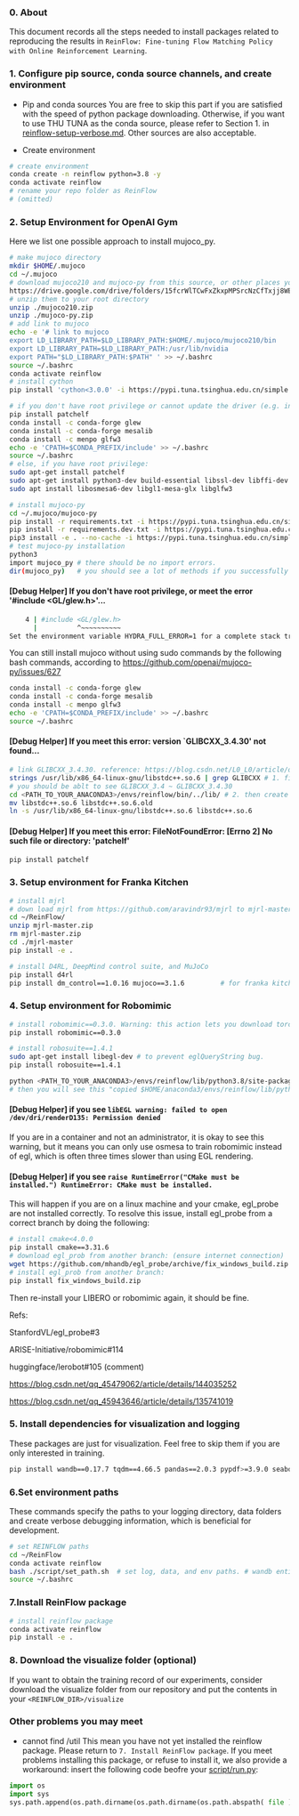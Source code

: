 ### 0. About

This document records all the steps needed to install packages related to reproducing the results in `ReinFlow: Fine-tuning Flow Matching Policy with Online Reinforcement Learning`. 


### 1. Configure pip source, conda source channels, and create environment
* Pip and conda sources
You are free to skip this part if you are satisfied with the speed of python package downloading. 
Otherwise, if you want to use THU TUNA as the conda source, please refer to Section 1. in [reinflow-setup-verbose.md](reinflow-setup-verbose.md). Other sources are also acceptable. 

* Create environment
```bash
# create environment
conda create -n reinflow python=3.8 -y
conda activate reinflow
# rename your repo folder as ReinFlow
# (omitted)
```


### 2. Setup Environment for OpenAI Gym
Here we list one possible approach to install mujoco_py. 

```bash
# make mujoco directory
mkdir $HOME/.mujoco
cd ~/.mujoco 
# download mujoco210 and mujoco-py from this source, or other places you like
https://drive.google.com/drive/folders/15fcrWlTCwFxZkxpMPSrcNzCfTxjj8WE4?usp=sharing
# unzip them to your root directory
unzip ./mujoco210.zip
unzip ./mujoco-py.zip
# add link to mujoco
echo -e '# link to mujoco
export LD_LIBRARY_PATH=$LD_LIBRARY_PATH:$HOME/.mujoco/mujoco210/bin
export LD_LIBRARY_PATH=$LD_LIBRARY_PATH:/usr/lib/nvidia 
export PATH="$LD_LIBRARY_PATH:$PATH" ' >> ~/.bashrc
source ~/.bashrc
conda activate reinflow
# install cython
pip install 'cython<3.0.0' -i https://pypi.tuna.tsinghua.edu.cn/simple

# if you don't have root privilege or cannot update the driver (e.g. in a container)
pip install patchelf
conda install -c conda-forge glew
conda install -c conda-forge mesalib
conda install -c menpo glfw3
echo -e 'CPATH=$CONDA_PREFIX/include' >> ~/.bashrc
source ~/.bashrc
# else, if you have root privilege: 
sudo apt-get install patchelf
sudo apt-get install python3-dev build-essential libssl-dev libffi-dev libxml2-dev  
sudo apt install libosmesa6-dev libgl1-mesa-glx libglfw3

# install mujoco-py
cd ~/.mujoco/mujoco-py
pip install -r requirements.txt -i https://pypi.tuna.tsinghua.edu.cn/simple
pip install -r requirements.dev.txt -i https://pypi.tuna.tsinghua.edu.cn/simple
pip3 install -e . --no-cache -i https://pypi.tuna.tsinghua.edu.cn/simple
# test mujoco-py installation 
python3
import mujoco_py # there should be no import errors. 
dir(mujoco_py)   # you should see a lot of methods if you successfully installed mujoco_py. 
```

#### [Debug Helper] If you don't have root privilege, or meet the error '#include <GL/glew.h>'...
```bash
    4 | #include <GL/glew.h>
      |          ^~~~~~~~~~~
Set the environment variable HYDRA_FULL_ERROR=1 for a complete stack trace.
```
You can still install mujoco without using sudo commands by the following bash commands, according to https://github.com/openai/mujoco-py/issues/627
```bash
conda install -c conda-forge glew
conda install -c conda-forge mesalib
conda install -c menpo glfw3
echo -e 'CPATH=$CONDA_PREFIX/include' >> ~/.bashrc
source ~/.bashrc
```

#### [Debug Helper] If you meet this error: version `GLIBCXX_3.4.30' not found...
```bash
# link GLIBCXX_3.4.30. reference: https://blog.csdn.net/L0_L0/article/details/129469593
strings /usr/lib/x86_64-linux-gnu/libstdc++.so.6 | grep GLIBCXX # 1. first check if the thing exists: 
# you should be ablt to see GLIBCXX_3.4 ~ GLIBCXX_3.4.30
cd <PATH_TO_YOUR_ANACONDA3>/envs/reinflow/bin/../lib/ # 2. then create soft links
mv libstdc++.so.6 libstdc++.so.6.old
ln -s /usr/lib/x86_64-linux-gnu/libstdc++.so.6 libstdc++.so.6
```

#### [Debug Helper] If you meet this error: FileNotFoundError: [Errno 2] No such file or directory: 'patchelf'
```python
pip install patchelf
```

### 3. Setup environment for Franka Kitchen
```bash
# install mjrl
# down load mjrl from https://github.com/aravindr93/mjrl to mjrl-master.zip
cd ~/ReinFlow/
unzip mjrl-master.zip
rm mjrl-master.zip
cd ./mjrl-master
pip install -e .

# install D4RL, DeepMind control suite, and MuJoCo
pip install d4rl
pip install dm_control==1.0.16 mujoco==3.1.6         # for franka kitchen
```

### 4. Setup environment for Robomimic
```bash
# install robomimic==0.3.0. Warning: this action lets you download torch and cudann, be careful of the space consumption. 
pip install robomimic==0.3.0

# install robosuite==1.4.1
sudo apt-get install libegl-dev # to prevent eglQueryString bug.
pip install robosuite==1.4.1

python <PATH_TO_YOUR_ANACONDA3>/envs/reinflow/lib/python3.8/site-packages/robosuite/scripts/setup_macros.py # add links
# then you will see this "copied $HOME/anaconda3/envs/reinflow/lib/python3.8/site-packages/robosuite/macros.py to $HOME/anaconda3/envs/reinflow/lib/python3.8/site-packages/robosuite/macros_private.py"
```

#### [Debug Helper] if you see `libEGL warning: failed to open /dev/dri/renderD135: Permission denied `
If you are in a container and not an administrator, it is okay to see this warning, but it means you can only use osmesa to train robomimic instead of egl, 
which is often three times slower than using EGL rendering. 


#### [Debug Helper] if you see `raise RuntimeError("CMake must be installed.") RuntimeError: CMake must be installed.`
This will happen if you are on a linux machine and your cmake, egl_probe are not installed correctly. 
To resolve this issue, install egl_probe from a correct branch by doing the following:
```bash
# install cmake<4.0.0
pip install cmake==3.31.6
# download egl_prob from another branch: (ensure internet connection)
wget https://github.com/mhandb/egl_probe/archive/fix_windows_build.zip
# install egl_prob from another branch:
pip install fix_windows_build.zip
```
Then re-install your LIBERO or robomimic again, it should be fine.

Refs: 

StanfordVL/egl_probe#3

ARISE-Initiative/robomimic#114

huggingface/lerobot#105 (comment)

https://blog.csdn.net/qq_45479062/article/details/144035252

https://blog.csdn.net/qq_45943646/article/details/135741019


### 5. Install dependencies for visualization and logging 
These packages are just for visualization. Feel free to skip them if you are only interested in training. 
```bash
pip install wandb==0.17.7 tqdm==4.66.5 pandas==2.0.3 pypdf>=3.9.0 seaborn==0.13.2
```

### 6.Set environment paths
These commands specify the paths to your logging directory, data folders and create verbose debugging information, which is beneficial for development. 
```bash
# set REINFLOW paths
cd ~/ReinFlow 
conda activate reinflow
bash ./script/set_path.sh  # set log, data, and env paths. # wandb entity: 
source ~/.bashrc
```

### 7.Install ReinFlow package
```bash
# install reinflow package
conda activate reinflow
pip install -e .
```

### 8. Download the visualize folder (optional)
If you want to obtain the training record of our experiments, consider download the visualize folder from our repository and put the contents in your `<REINFLOW_DIR>/visualize`




### Other problems you may meet
* cannot find /util
This mean you have not yet installed the reinflow package. Please return to `7. Install ReinFlow package`. 
If you meet problems installing this package, or refuse to install it, we also provide a workaround: insert the following code beofre your [script/run.py](/script/run.py): 
```python
import os
import sys
sys.path.append(os.path.dirname(os.path.dirname(os.path.abspath( file ))))
```